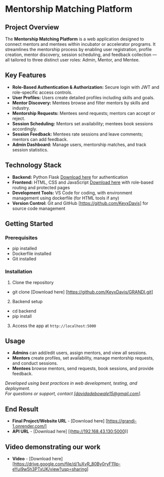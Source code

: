 # Mentorship Matching Platform

## Project Overview

The **Mentorship Matching Platform** is a web application designed to connect mentors and mentees within incubator or accelerator programs. It streamlines the mentorship process by enabling user registration, profile creation, mentor discovery, session scheduling, and feedback collection — all tailored to three distinct user roles: Admin, Mentor, and Mentee.

## Key Features

- **Role-Based Authentication & Authorization:** Secure login with JWT and role-specific access controls.
- **User Profiles:** Users create detailed profiles including skills and goals.
- **Mentor Discovery:** Mentees browse and filter mentors by skills and industry.
- **Mentorship Requests:** Mentees send requests; mentors can accept or reject.
- **Session Scheduling:** Mentors set availability; mentees book sessions accordingly.
- **Session Feedback:** Mentees rate sessions and leave comments; mentors can add feedback.
- **Admin Dashboard:** Manage users, mentorship matches, and track session statistics.

## Technology Stack

- **Backend:** Python Flask [Download here](https://drive.google.com/file/d/1x4kwJ1zchN4wjyXsVeWwrqalUIWWnXsx/view?usp=sharing) for authentication
- **Frontend:** HTML, CSS and JavaScript [Download here](https://drive.google.com/file/d/1ph2CVqvKTN16whkOVuuNarr4yktvrixk/view?usp=sharing) with role-based routing and protected pages
- **Development Tools:** VS Code for coding, with environment management using dockerfile (for HTML tools if any)  
- **Version Control:** Git and GitHub [https://github.com/KeyxDavis] for source code management

## Getting Started

### Prerequisites

- pip installed
- Dockerfile installed
- Git installed

### Installation

1. Clone the repository
-  git clone [Download here] [https://github.com/KeyxDavis/GRANDI.git]
2. Backend setup
-  cd backend
-  pip install

3. Access the app at `http://localhost:5000`

## Usage

- **Admins** can add/edit users, assign mentors, and view all sessions.
- **Mentors** create profiles, set availability, manage mentorship requests, and conduct sessions.
- **Mentees** browse mentors, send requests, book sessions, and provide feedback.

*Developed using best practices in web development, testing, and deployment.*  
*For questions or support, contact [davidadebowale15@gmail.com].*

## End Result
- **Final Project/Website URL** - [Download here] [https://grandi-1.onrender.com/]
- **API URL**  - [Download here] [(http://192.168.43.130:5000)]

## Video demonstrating our work
- **Video** - [Download here] [https://drive.google.com/file/d/1uXvR_80By0ryF11Ip-eYui9w5h3PTxUK/view?usp=sharing]

  
